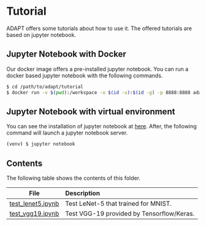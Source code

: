 # Tutorial
ADAPT offers some tutorials about how to use it.
The offered tutorials are based on jupyter notebook.

## Jupyter Notebook with Docker
Our docker image offers a pre-installed jupyter notebook.
You can run a docker based jupyter notebook with the following commands.
```bash
$ cd /path/to/adapt/tutorial
$ docker run -v $(pwd):/workspace -u $(id -u):$(id -g) -p 8888:8888 adapt
```

## Jupyter Notebook with virtual environment
You can see the installation of jupyter notebook at [here](../README.md#Jupyter-notebook).
After, the following command will launch a jupyter notebook server.
```bash
(venv) $ jupyter notebook
```

## Contents
The following table shows the contents of this folder.

|                  File                  | Description                               |
|:--------------------------------------:|:------------------------------------------|
| [test_lenet5.ipynb](test_lenet5.ipynb) | Test LeNet-5 that trained for MNIST.      |
| [test_vgg19.ipynb](test_vgg19.ipynb)   | Test VGG-19 provided by Tensorflow/Keras. |

